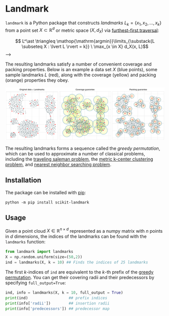 # Landmark 

`landmark` is a Python package that constructs _landmarks_ $L_k = \{x_1, x_2, \dots, x_k \}$ from a point set $X \subset \mathbb{R}^d$ or metric space $(X, d_X)$ via [furthest-first traversal](https://en.wikipedia.org/wiki/Farthest-first_traversal):

$$ L^\ast \triangleq \mathop{\mathrm{argmin}}\limits_{\substack{L \subseteq X : \lvert L \rvert = k}} \ \max_{x \in X} d_X(x, L)$$ -->

The resulting landmarks satisfy a number of convenient coverage and packing properties. Below is an example a data set $X$ (blue points), some sample landmarks $L$ (red), along with the coverage (yellow) and packing (orange) properties they obey. 

![Landmarks example](docs/images/k_center.svg)

The resulting landmarks forms a sequence called the _greedy permutation_, which can be used to approximate a number of classical problems, including the [traveling saleman problem](https://ieeexplore.ieee.org/document/9001738), the [metric k-center clustering problem](https://en.wikipedia.org/wiki/Metric_k-center), and [nearest neighbor searching problem](https://www.cs.tufts.edu/research/geometry/FWCG24/papers/FWCG_24_paper_3.pdf).

## Installation 

The package can be installed with [pip](https://packaging.python.org/en/latest/guides/tool-recommendations/#installing-packages): 

```{bash}
python -m pip install scikit-landmark
```

## Usage 

Given a point cloud $X \in \mathbb{R}^{n \times d}$ represented as a numpy matrix with $n$ points in $d$ dimensions, the indices of the landmarks can be found with the `landmarks` function:

```python
from landmark import landmarks
X = np.random.uniform(size=(50,2))
ind = landmarks(X, k = 10) ## Finds the indices of 25 landmarks
```

The first $k$-indices of `ind` are equivalent to the $k$-th prefix of the [greedy permutation](https://www.youtube.com/watch?v=xWuq1aXHLdU). You can get their covering radii and their predecessors by specifying `full_output=True`:

```python
ind, info = landmarks(X, k = 10, full_output = True)
print(ind)                  ## prefix indices
print(info['radii'])        ## insertion radii 
print(info['predecessors']) ## predecessor map 
```
